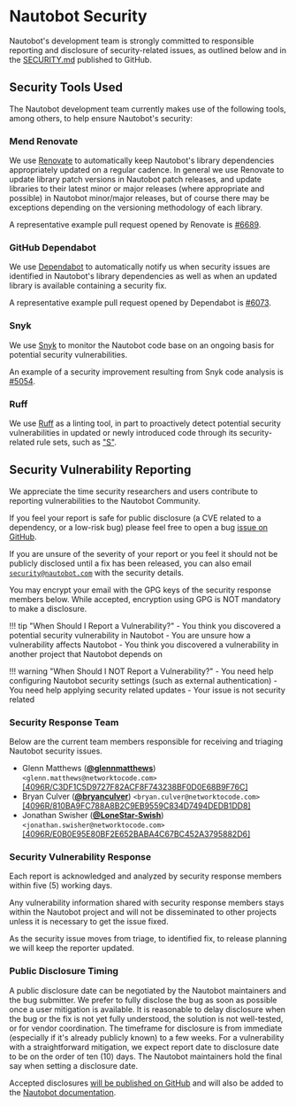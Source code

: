# Nautobot Security

Nautobot's development team is strongly committed to responsible reporting and disclosure of security-related issues, as outlined below and in the [SECURITY.md](https://github.com/nautobot/nautobot/blob/main/SECURITY.md) published to GitHub.

## Security Tools Used

The Nautobot development team currently makes use of the following tools, among others, to help ensure Nautobot's security:

### Mend Renovate

We use [Renovate](https://docs.renovatebot.com/) to automatically keep Nautobot's library dependencies appropriately updated on a regular cadence. In general we use Renovate to update library patch versions in Nautobot patch releases, and update libraries to their latest minor or major releases (where appropriate and possible) in Nautobot minor/major releases, but of course there may be exceptions depending on the versioning methodology of each library.

A representative example pull request opened by Renovate is [#6689](https://github.com/nautobot/nautobot/pull/6689).

### GitHub Dependabot

We use [Dependabot](https://docs.github.com/en/code-security/dependabot) to automatically notify us when security issues are identified in Nautobot's library dependencies as well as when an updated library is available containing a security fix.

A representative example pull request opened by Dependabot is [#6073](https://github.com/nautobot/nautobot/pull/6073).

### Snyk

We use [Snyk](https://snyk.io/) to monitor the Nautobot code base on an ongoing basis for potential security vulnerabilities.

An example of a security improvement resulting from Snyk code analysis is [#5054](https://github.com/nautobot/nautobot/pull/5054).

### Ruff

We use [Ruff](https://docs.astral.sh/ruff/) as a linting tool, in part to proactively detect potential security vulnerabilities in updated or newly introduced code through its security-related rule sets, such as ["S"](https://docs.astral.sh/ruff/rules/#flake8-bandit-s).

## Security Vulnerability Reporting

We appreciate the time security researchers and users contribute to reporting vulnerabilities to the Nautobot Community.

If you feel your report is safe for public disclosure (a CVE related to a dependency, or a low-risk bug) please feel free to open a bug [issue on GitHub](https://github.com/nautobot/nautobot/issues/new/choose).

If you are unsure of the severity of your report or you feel it should not be publicly disclosed until a fix has been released, you can also email [`security@nautobot.com`](mailto:security@nautobot.com) with the security details.

You may encrypt your email with the GPG keys of the security response members below. While accepted, encryption using GPG is NOT mandatory to make a disclosure.

!!! tip "When Should I Report a Vulnerability?"
    - You think you discovered a potential security vulnerability in Nautobot
    - You are unsure how a vulnerability affects Nautobot
    - You think you discovered a vulnerability in another project that Nautobot depends on

!!! warning "When Should I NOT Report a Vulnerability?"
    - You need help configuring Nautobot security settings (such as external authentication)
    - You need help applying security related updates
    - Your issue is not security related

### Security Response Team

Below are the current team members responsible for receiving and triaging Nautobot security issues.

- Glenn Matthews (**[@glennmatthews](https://github.com/glennmatthews)**) `<glenn.matthews@networktocode.com>` [[4096R/C3DF1C5D9727F82ACF8F743238BF0D0E68B9F76C]](https://keybase.io/glennmatthews/pgp_keys.asc)
- Bryan Culver (**[@bryanculver](https://github.com/bryanculver)**) `<bryan.culver@networktocode.com>` [[4096R/810BA9FC788A8B2C9EB9559C834D7494DEDB1DD8]](https://keybase.io/bryanculver/pgp_keys.asc)
- Jonathan Swisher (**[@LoneStar-Swish](https://github.com/LoneStar-Swish)**) `<jonathan.swisher@networktocode.com>` [[4096R/E0B0E95E80BF2E652BABA4C67BC452A3795882D6]](https://keybase.io/jswisher/pgp_keys.asc)

### Security Vulnerability Response

Each report is acknowledged and analyzed by security response members within five (5) working days.

Any vulnerability information shared with security response members stays within the Nautobot project and will not be disseminated to other projects unless it is necessary to get the issue fixed.

As the security issue moves from triage, to identified fix, to release planning we will keep the reporter updated.

### Public Disclosure Timing

A public disclosure date can be negotiated by the Nautobot maintainers and the bug submitter. We prefer to fully disclose the bug as soon as possible once a user mitigation is available. It is reasonable to delay disclosure when the bug or the fix is not yet fully understood, the solution is not well-tested, or for vendor coordination. The timeframe for disclosure is from immediate (especially if it's already publicly known) to a few weeks. For a vulnerability with a straightforward mitigation, we expect report date to disclosure date to be on the order of ten (10) days. The Nautobot maintainers hold the final say when setting a disclosure date.

Accepted disclosures [will be published on GitHub](https://github.com/nautobot/nautobot/security/advisories?state=published) and will also be added to the [Nautobot documentation](notices.md).
